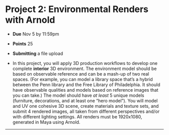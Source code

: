 # Project 2: Environmental Renders with Arnold

- **Due** Nov 5 by 11:59pm
- **Points** 25
- **Submitting** a file upload

- In this project, you will apply 3D production workflows to develop one complete **interior** 3D environment. The environment model should be based on observable reference and can be a mash-up of two real spaces. (For example, you can model a library space that’s a hybrid between the Penn library and the Free Library of Philadelphia. It should have observable qualities and models based on reference images that you can take.) The model should have *at least* 5 unique models (furniture, decorations, and at least one “hero model”). You will model and UV one cohesive 3D scene, create materials and texture sets, and submit 4 rendered images, all taken from different perspectives and/or with different lighting settings. All renders must be 1920x1080, generated in Maya using Arnold.

---

